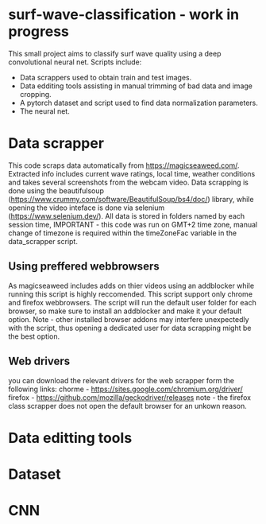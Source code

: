 # surf-wave-classification - work in progress
This small project aims to classify surf wave quality using a deep convolutional neural net. Scripts include:
- Data scrappers used to obtain train and test images.
- Data edditing tools assisting in manual trimming of bad data and image cropping.
- A pytorch dataset and script used to find data normalization parameters.
- The neural net.
# Data scrapper
This code scraps data automatically from https://magicseaweed.com/. Extracted info includes current wave ratings, local time, weather conditions and takes several screenshots from the webcam video. Data scrapping is done using the beautifulsoup (https://www.crummy.com/software/BeautifulSoup/bs4/doc/) library, while opening the video inteface is done via selenium (https://www.selenium.dev/).
All data is stored in folders named by each session time, IMPORTANT - this code was run on GMT+2 time zone, manual change of timezone is required within the timeZoneFac variable in the data_scrapper script.
## Using preffered webbrowsers
As magicseaweed includes adds on thier videos using an addblocker while running this script is highly reccomended. This script support only chrome and firefox webbrowsers. The script will run the default user folder for each browser, so make sure to install an addblocker and make it your default option.
Note - other installed browser addons may interfere unexpectedly with the script, thus opening a dedicated user for data scrapping might be the best option.
## Web drivers
you can download the relevant drivers for the web scrapper form the following links:
chorme - https://sites.google.com/chromium.org/driver/
firefox - https://github.com/mozilla/geckodriver/releases
note - the firefox class scrapper does not open the default browser for an unkown reason. 
# Data editting tools

# Dataset

# CNN
